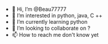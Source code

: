 - 👋 Hi, I’m @Beau77777
- 👀 I’m interested in python, java, C ++
- 🌱 I’m currently learning python 
- 💞️ I’m looking to collaborate on ?
- 📫 How to reach me don't know yet

<!---
Beau77777/Beau77777 is a ✨ special ✨ repository because its `README.md` (this file) appears on your GitHub profile.
You can click the Preview link to take a look at your changes.
--->
